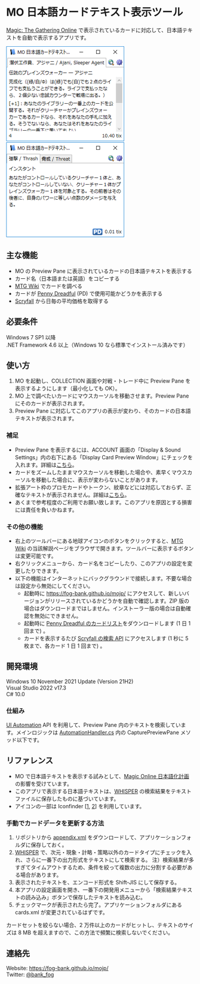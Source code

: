 # MO 日本語カードテキスト表示ツール
[Magic: The Gathering Online](http://www.mtgo.com/) で表示されているカードに対応して、日本語テキストを自動で表示するアプリです。

![Screenshot latest](https://github.com/fog-bank/mojp/blob/master/docs/images/screenshot.png)
![Screenshot v2.0.0](https://github.com/fog-bank/mojp/blob/master/images/screenshot.png)

## 主な機能
* MO の Preview Pane に表示されているカードの日本語テキストを表示する
* カード名（日本語または英語）をコピーする
* [MTG Wiki](http://mtgwiki.com/) でカードを調べる
* カードが [Penny Dreadful](http://pdmtgo.com/) (PD) で使用可能かどうかを表示する
* [Scryfall](https://scryfall.com/) から日毎の平均価格を取得する

## 必要条件
Windows 7 SP1 以降  
.NET Framework 4.6 以上（Windows 10 なら標準でインストール済みです）

## 使い方
1. MO を起動し、COLLECTION 画面や対戦・トレード中に Preview Pane を表示するようにします（最小化しても OK）。
2. MO 上で調べたいカードにマウスカーソルを移動させます。Preview Pane にそのカードが表示されます。
3. Preview Pane に対応してこのアプリの表示が変わり、そのカードの日本語テキストが表示されます。

### 補足
* Preview Pane を表示するには、ACCOUNT 画面の「Display & Sound Settings」内の右下にある「Display Card Preview Window」にチェックを入れます。詳細は[こちら](https://github.com/fog-bank/mojp/wiki/Preview-Pane-%E3%82%92%E8%A1%A8%E7%A4%BA%E3%81%95%E3%81%9B%E3%82%8B%E6%96%B9%E6%B3%95)。
* カードをズームしたままマウスカーソルを移動した場合や、素早くマウスカーソルを移動した場合に、表示が変わらないことがあります。
* 拡張アート枠のプロモカードやトークン、紋章などには対応しておらず、正確なテキストが表示されません。詳細は[こちら](https://github.com/fog-bank/mojp/wiki/%E4%B8%8D%E5%85%B7%E5%90%88)。
* あくまで参考程度のご利用でお願い致します。このアプリを原因とする損害には責任を負いかねます。

### その他の機能
* 右上のツールバーにある地球アイコンのボタンをクリックすると、[MTG Wiki](http://mtgwiki.com/) の当該解説ページをブラウザで開きます。ツールバーに表示するボタンは変更可能です。
* 右クリックメニューから、カード名をコピーしたり、このアプリの設定を変更したりできます。
* 以下の機能はインターネットにバックグラウンドで接続します。不要な場合は設定から無効にしてください。
  * 起動時に https://fog-bank.github.io/mojp/ にアクセスして、新しいバージョンがリリースされているかどうかを自動で確認します。ZIP 版の場合はダウンロードまではしません。インストーラー版の場合は自動確認を無効にできません。
  * 起動時に [Penny Dreadful のカードリスト](http://pdmtgo.com/legal_cards.txt)をダウンロードします (1 日 1 回まで) 。
  * カードを表示するたび [Scryfall の検索 API](https://scryfall.com/docs/api/cards/search) にアクセスします (1 秒に 5 枚まで、各カード 1 日 1 回まで) 。

## 開発環境
Windows 10 November 2021 Update (Version 21H2)  
Visual Studio 2022 v17.3  
C# 10.0

### 仕組み
[UI Automation](https://msdn.microsoft.com/ja-jp/library/ms753388.aspx) API を利用して、Preview Pane 内のテキストを検索しています。メインロジックは [AutomationHandler.cs](https://github.com/fog-bank/mojp/blob/master/mojp/AutomationHandler.cs#L58) 内の CapturePreviewPane メソッド以下です。

## リファレンス
* MO で日本語テキストを表示する試みとして、[Magic Online 日本語化計画](https://k5.hatenablog.com/archive/category/MTGO_SUPPORT)の影響を受けています。
* このアプリで表示する日本語テキストは、[WHISPER](http://whisper.wisdom-guild.net/) の検索結果をテキストファイルに保存したものに基づいています。
* アイコンの一部は Iconfinder \[[1](https://www.iconfinder.com/icons/6000/book_dictionary_learn_school_translate_icon#size=128), [2](https://www.iconfinder.com/icons/285680/camera_icon#size=16)\] を利用しています。

### 手動でカードデータを更新する方法
1. リポジトリから [appendix.xml](https://github.com/fog-bank/mojp/blob/master/mojp/appendix.xml) をダウンロードして、アプリケーションフォルダに保存しておく。
2. [WHISPER](http://whisper.wisdom-guild.net/) で、次元・現象・計略・策略以外のカードタイプにチェックを入れ、さらに一番下の出力形式をテキストにして検索する。
注）検索結果が多すぎてタイムアウトするため、条件を絞って複数の出力に分割する必要がある場合があります。
3. 表示されたテキストを、エンコード形式を Shift-JIS にして保存する。
4. 本アプリの設定画面を開き、一番下の開発用メニューから「検索結果テキストの読み込み」ボタンで保存したテキストを読み込む。
5. チェックマークが表示されたら完了。アプリケーションフォルダにある cards.xml が変更されているはずです。

カードセットを絞らない場合、2 万件以上のカードがヒットし、テキストのサイズは 8 MB を超えますので、この方法で頻繁に検索しないでください。

## 連絡先
Website: https://fog-bank.github.io/mojp/  
Twitter: [@bank_fog](https://twitter.com/bank_fog)
